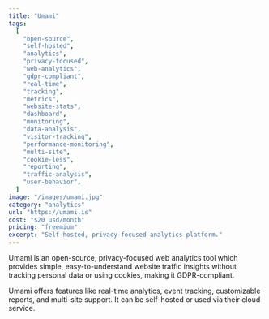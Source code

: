 ```yaml
---
title: "Umami"
tags:
  [
    "open-source",
    "self-hosted",
    "analytics",
    "privacy-focused",
    "web-analytics",
    "gdpr-compliant",
    "real-time",
    "tracking",
    "metrics",
    "website-stats",
    "dashboard",
    "monitoring",
    "data-analysis",
    "visitor-tracking",
    "performance-monitoring",
    "multi-site",
    "cookie-less",
    "reporting",
    "traffic-analysis",
    "user-behavior",
  ]
image: "/images/umami.jpg"
category: "analytics"
url: "https://umami.is"
cost: "$20 usd/month"
pricing: "freemium"
excerpt: "Self-hosted, privacy-focused analytics platform."
---
```


Umami is an open-source, privacy-focused web analytics tool which provides simple, easy-to-understand website traffic insights without tracking personal data or using cookies, making it GDPR-compliant.

Umami offers features like real-time analytics, event tracking, customizable reports, and multi-site support. It can be self-hosted or used via their cloud service.
